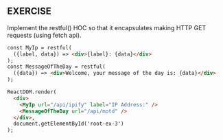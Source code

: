 EXERCISE
---

Implement the restful() HOC so that it encapsulates making HTTP GET requests (using fetch api). 

````html
const MyIp = restful(
  ({label, data}) => <div>{label}: {data}</div>
);
const MessageOfTheDay = restful(
  ({data}) => <div>Welcome, your message of the day is: {data}</div>
);

ReactDOM.render(
  <div>
    <MyIp url="/api/ipify" label="IP Address:" />
    <MessageOfTheDay url="/api/motd" />
  </div>,
  document.getElementById('root-ex-3')
);
````
